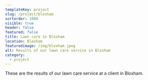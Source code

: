 ```yaml
---
templateKey: project
slug: /project/bloxham
sortorder: 1080
visible: true
header: false
featured: false
title: Lawn care in Bloxham
location: Bloxham
featuredimage: /img/bloxham.jpeg
alt: Results of our lawn care service in Bloxham
category:
  - project
---
```


These are the results of our lawn care service at a client in Bloxham.
